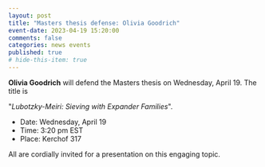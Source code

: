 ```yaml
---
layout: post
title: "Masters thesis defense: Olivia Goodrich"
event-date: 2023-04-19 15:20:00
comments: false
categories: news events
published: true
# hide-this-item: true
---
```


**Olivia Goodrich** will defend the Masters thesis on Wednesday, April 19.
The title is

"_Lubotzky-Meiri: Sieving with Expander Families_".

- Date: Wednesday, April 19
- Time: 3:20 pm EST
- Place: Kerchof 317

All are cordially invited for a presentation on this engaging topic.
